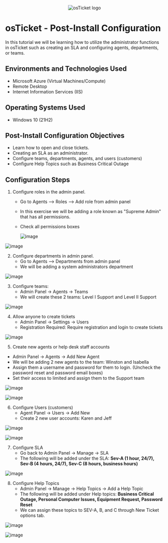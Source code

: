 <p align="center">
<img src="https://i.imgur.com/Clzj7Xs.png" alt="osTicket logo"/>
</p>

<h1>osTicket - Post-Install Configuration</h1>
In this tutorial we will be learning how to utilize the administrator functions in osTicket such as creating an SLA and configuring agents, departments, or teams. <br />


<h2>Environments and Technologies Used</h2>

- Microsoft Azure (Virtual Machines/Compute)
- Remote Desktop
- Internet Information Services (IIS)

<h2>Operating Systems Used </h2>

- Windows 10</b> (21H2)

<h2>Post-Install Configuration Objectives</h2>

- Learn how to open and close tickets.
- Creating an SLA as an administrator.
- Configure teams, departments, agents, and users (customers)
- Configure Help Topics such as Business Critical Outage
  

<h2>Configuration Steps</h2>

1) Configure roles in the admin panel.
   - Go to Agents --> Roles --> Add role from admin panel
   - In this exercise we will be adding a role known as "Supreme Admin" that has all permissions.
   - Check all permissions boxes
     
     ![image](https://github.com/user-attachments/assets/65b1c022-bae7-4f1c-a8b3-f81ccbea5bb4)

  ![image](https://github.com/user-attachments/assets/2166f89c-1333-497a-9bd7-48980af9266f)

2) Configure departments in admin panel.
   - Go to Agents --> Departments from admin panel
   - We will be adding a system administrators department
     
  ![image](https://github.com/user-attachments/assets/a5eb3aed-c2f6-42c5-b2f6-2bebce81f562)

3) Configure teams:
   - Admin Panel -> Agents -> Teams
   - We will create these 2 teams: Level I Support and Level II Support
     
![image](https://github.com/user-attachments/assets/bccb3fbe-badb-411e-b471-4ba5cb30893b)

4) Allow anyone to create tickets
   - Admin Panel -> Settings -> Users
   - Registration Required: Require registration and login to create tickets 
     
![image](https://github.com/user-attachments/assets/600efc24-71ef-488c-91d0-978232822801)


5) Create new agents or help desk staff accounts
  - Admin Panel -> Agents -> Add New Agent
  - We will be adding 2 new agents to the team: Winston and Isabella
  - Assign them  a username and password for them to login. (Uncheck the password reset and password email boxes)
  - Set their access to limited and assign them to the Support team

![image](https://github.com/user-attachments/assets/ff43e665-9b01-4662-84c8-2de415a248ce)

![image](https://github.com/user-attachments/assets/8164c793-d614-49b6-83cb-32270c39b0e9)


6) Configure Users (customers)
   - Agent Panel -> Users -> Add New
   - Create 2 new user accounts:  Karen and Jeff
   
![image](https://github.com/user-attachments/assets/8ada4abd-2d4b-4c36-87ec-c9ed12c02354)

![image](https://github.com/user-attachments/assets/daf27f85-a777-4934-8f8e-574e41c7b3d4)

7) Configure SLA
   - Go back to Admin Panel -> Manage -> SLA 
   - The following will be added under the SLA: **Sev-A (1 hour, 24/7), Sev-B (4 hours, 24/7), Sev-C (8 hours, business hours)**
     
![image](https://github.com/user-attachments/assets/6d180cb4-262c-4ff3-ba38-171e275d8f2c)


8) Configure Help Topics
   - Admin Panel -> Manage -> Help Topics -> Add a Help Topic
   - The following will be added under Help topics: **Business Critical Outage, Personal Computer Issues, Equipment Request, Password Reset**
   - We can assign these topics to SEV-A, B, and C through New Ticket options tab.

![image](https://github.com/user-attachments/assets/1a414781-2df6-450d-be5a-2888e020e4da)

![image](https://github.com/user-attachments/assets/87a482c1-bec0-4be3-ba3a-07313b21ae86)



